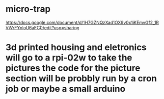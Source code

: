 # micro-trap


https://docs.google.com/document/d/1H7GZNQzXad1OX9v0x1iKEmvGf2_1RVWrFYnIoU6aFC0/edit?usp=sharing

# 3d printed housing and eletronics will go to a rpi-02w to take the pictures the code for the picture section will be probbly run by a cron job or maybe a small arduino 
